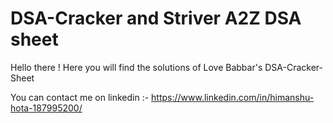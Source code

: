 # DSA-Cracker and Striver A2Z DSA sheet
Hello there ! Here you will find the solutions of Love Babbar's DSA-Cracker-Sheet

You can contact me on linkedin :- https://www.linkedin.com/in/himanshu-hota-187995200/
